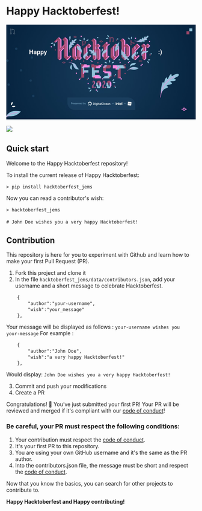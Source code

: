 # Happy Hacktoberfest!

![hacktoberfest image](images/hacktoberfest.png)

![](https://img.shields.io/github/license/Amagash/Happy_Hacktoberfest)

## Quick start
Welcome to the Happy Hacktoberfest repository! 

To install the current release of Happy Hacktoberfest:
```
> pip install hacktoberfest_jems
```
Now you can read a contributor's wish:
```
> hacktoberfest_jems

# John Doe wishes you a very happy Hacktoberfest!
```
## Contribution
This repository is here for you to experiment with Github and learn how to make your first Pull Request (PR).

1. Fork this project and clone it
2. In the file `hacktoberfest_jems/data/contributors.json`, add your username and a short message to celebrate Hacktoberfest.
```
    {
        "author":"your-username", 
        "wish":"your_message"
    },
```
Your message will be displayed as follows : `your-username wishes you your-message`
For example : 
```
    {
        "author":"John Doe", 
        "wish":"a very happy Hacktoberfest!"
    },
```
Would display: `John Doe wishes you a very happy Hacktoberfest!`

3. Commit and push your modifications
4. Create a PR

Congratulations! :tada: You’ve just submitted your first PR! Your PR will be reviewed and merged if it's compliant with our [code of conduct](https://github.com/Amagash/Happy_Hacktoberfest/blob/main/.github/workflows/CODE_OF_CONDUCT.md)!

### **Be careful, your PR must respect the following conditions:**

1. Your contribution must respect the [code of conduct](https://github.com/Amagash/Happy_Hacktoberfest/blob/main/.github/workflows/CODE_OF_CONDUCT.md).
2. It's your first PR to this repository.
3. You are using your own GitHub username and it's the same as the PR author.
4. Into the contributors.json file, the message must be short and respect the [code of conduct](https://github.com/Amagash/Happy_Hacktoberfest/blob/main/.github/workflows/CODE_OF_CONDUCT.md).

Now that you know the basics, you can search for other projects to contribute to. 

**Happy Hacktoberfest and Happy contributing!**
